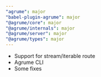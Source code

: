 ```yaml
---
"agrume": major
"babel-plugin-agrume": major
"@agrume/core": major
"@agrume/internals": major
"@agrume/server": major
"@agrume/types": major
---
```


- Support for stream/iterable route
- Agrume CLI
- Some fixes
